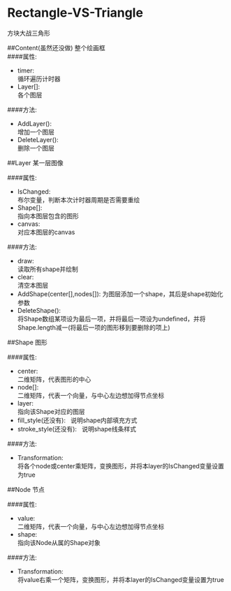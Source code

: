 # Rectangle-VS-Triangle
方块大战三角形  

##Content(虽然还没做)
整个绘画框  
####属性:
+ timer:  
循环遍历计时器  
+ Layer[]:  
各个图层

####方法:
+ AddLayer():  
增加一个图层   
+ DeleteLayer():  
删除一个图层  


##Layer
某一层图像  

####属性:
+ IsChanged:  
布尔变量，判断本次计时器周期是否需要重绘  
+ Shape[]:  
指向本图层包含的图形  
+ canvas:  
对应本图层的canvas  

####方法:
+ draw:  
读取所有shape并绘制
+ clear:   
清空本图层  
+ AddShape(center[],nodes[]):
为图层添加一个shape，其后是shape初始化参数  
+ DeleteShape():  
将Shape数组某项设为最后一项，并将最后一项设为undefined，并将Shape.length减一(将最后一项的图形移到要删除的项上)

##Shape
图形  

####属性:
+ center:  
二维矩阵，代表图形的中心  
+ node[]:  
二维矩阵，代表一个向量，与中心左边想加得节点坐标
+ layer:  
指向该Shape对应的图层  
+ fill_style(还没有):  
说明shape内部填充方式  
+ stroke_style(还没有):  
说明shape线条样式  

####方法:
+ Transformation:  
将各个node或center乘矩阵，变换图形，并将本layer的IsChanged变量设置为true  

##Node
节点  

####属性:
+ value:  
二维矩阵，代表一个向量，与中心左边想加得节点坐标
+ shape:  
指向该Node从属的Shape对象

####方法:
+ Transformation:  
将value右乘一个矩阵，变换图形，并将本layer的IsChanged变量设置为true  
